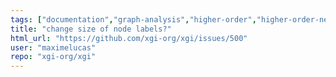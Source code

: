 ```yaml
---
tags: ["documentation","graph-analysis","higher-order","higher-order-networks","hypergraphs","network-science","simplicial-complexes"]
title: "change size of node labels?"
html_url: "https://github.com/xgi-org/xgi/issues/500"
user: "maximelucas"
repo: "xgi-org/xgi"
---
```


